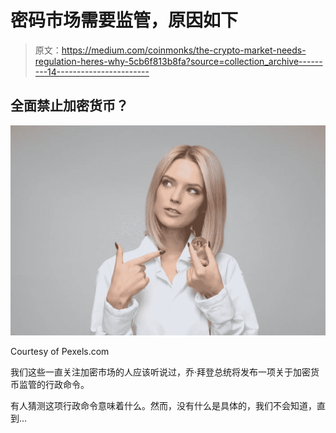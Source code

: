 # 密码市场需要监管，原因如下

> 原文：<https://medium.com/coinmonks/the-crypto-market-needs-regulation-heres-why-5cb6f813b8fa?source=collection_archive---------14----------------------->

## 全面禁止加密货币？

![](img/15a2367102b26bf161734b1f9acdf49f.png)

Courtesy of Pexels.com

我们这些一直关注加密市场的人应该听说过，乔·拜登总统将发布一项关于加密货币监管的行政命令。

有人猜测这项行政命令意味着什么。然而，没有什么是具体的，我们不会知道，直到…